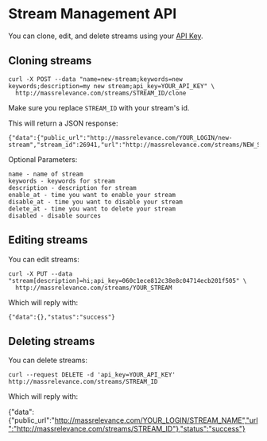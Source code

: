 # Stream Management API

You can clone, edit, and delete streams using your [API Key](http://massrelevance.com/profile/edit).

## Cloning streams

    curl -X POST --data "name=new-stream;keywords=new keywords;description=my new stream;api_key=YOUR_API_KEY" \
      http://massrelevance.com/streams/STREAM_ID/clone

Make sure you replace `STREAM_ID` with your stream's id.

This will return a JSON response:

    {"data":{"public_url":"http://massrelevance.com/YOUR_LOGIN/new-stream","stream_id":26941,"url":"http://massrelevance.com/streams/NEW_STREAM_ID"},"status":"success"}

Optional Parameters:

    name - name of stream
    keywords - keywords for stream
    description - description for stream
    enable_at - time you want to enable your stream
    disable_at - time you want to disable your stream
    delete_at - time you want to delete your stream
    disabled - disable sources

## Editing streams

You can edit streams:

    curl -X PUT --data "stream[description]=hi;api_key=060c1ece812c38e8c04714ecb201f505" \
      http://massrelevance.com/streams/YOUR_STREAM

Which will reply with:

    {"data":{},"status":"success"}

## Deleting streams

You can delete streams:

    curl --request DELETE -d 'api_key=YOUR_API_KEY' http://massrelevance.com/streams/STREAM_ID

Which will reply with:

   {"data":{"public_url":"http://massrelevance.com/YOUR_LOGIN/STREAM_NAME","url":"http://massrelevance.com/streams/STREAM_ID"},"status":"success"} 
